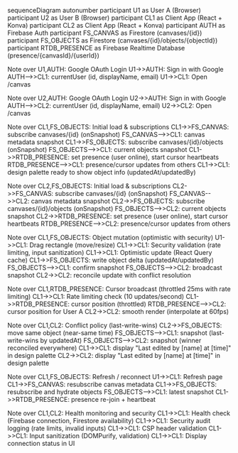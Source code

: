 sequenceDiagram
autonumber
participant U1 as User A (Browser)
participant U2 as User B (Browser)
participant CL1 as Client App (React + Konva)
participant CL2 as Client App (React + Konva)
participant AUTH as Firebase Auth
participant FS_CANVAS as Firestore (canvases/{id})
participant FS_OBJECTS as Firestore (canvases/{id}/objects/{objectId})
participant RTDB_PRESENCE as Firebase Realtime Database (presence/{canvasId}/{userId})

Note over U1,AUTH: Google OAuth Login
U1->>AUTH: Sign in with Google
AUTH-->>CL1: currentUser (id, displayName, email)
U1->>CL1: Open /canvas

Note over U2,AUTH: Google OAuth Login
U2->>AUTH: Sign in with Google
AUTH-->>CL2: currentUser (id, displayName, email)
U2->>CL2: Open /canvas

Note over CL1,FS_OBJECTS: Initial load & subscriptions
CL1->>FS_CANVAS: subscribe canvases/{id} (onSnapshot)
FS_CANVAS-->>CL1: canvas metadata snapshot
CL1->>FS_OBJECTS: subscribe canvases/{id}/objects (onSnapshot)
FS_OBJECTS-->>CL1: current objects snapshot
CL1->>RTDB_PRESENCE: set presence (user online), start cursor heartbeats
RTDB_PRESENCE-->>CL1: presence/cursor updates from others
CL1->>CL1: design palette ready to show object info (updatedAt/updatedBy)

Note over CL2,FS_OBJECTS: Initial load & subscriptions
CL2->>FS_CANVAS: subscribe canvases/{id} (onSnapshot)
FS_CANVAS-->>CL2: canvas metadata snapshot
CL2->>FS_OBJECTS: subscribe canvases/{id}/objects (onSnapshot)
FS_OBJECTS-->>CL2: current objects snapshot
CL2->>RTDB_PRESENCE: set presence (user online), start cursor heartbeats
RTDB_PRESENCE-->>CL2: presence/cursor updates from others

Note over CL1,FS_OBJECTS: Object mutation (optimistic with security)
U1->>CL1: Drag rectangle (move/resize)
CL1->>CL1: Security validation (rate limiting, input sanitization)
CL1->>CL1: Optimistic update (React Query cache)
CL1->>FS_OBJECTS: write object delta (updatedAt/updatedBy)
FS_OBJECTS-->>CL1: confirm snapshot
FS_OBJECTS-->>CL2: broadcast snapshot
CL2->>CL2: reconcile update with conflict resolution

Note over CL1,RTDB_PRESENCE: Cursor broadcast (throttled 25ms with rate limiting)
CL1->>CL1: Rate limiting check (10 updates/second)
CL1->>RTDB_PRESENCE: cursor position (throttled)
RTDB_PRESENCE-->>CL2: cursor position for User A
CL2->>CL2: smooth render (interpolate at 60fps)

Note over CL1,CL2: Conflict policy (last-write-wins)
CL2->>FS_OBJECTS: move same object (near-same time)
FS_OBJECTS-->>CL1: snapshot (last-write-wins by updatedAt)
FS_OBJECTS-->>CL2: snapshot (winner reconciled everywhere)
CL1->>CL1: display "Last edited by [name] at [time]" in design palette
CL2->>CL2: display "Last edited by [name] at [time]" in design palette

Note over CL1,FS_OBJECTS: Refresh / reconnect
U1->>CL1: Refresh page
CL1->>FS_CANVAS: resubscribe canvas metadata
CL1->>FS_OBJECTS: resubscribe and hydrate objects
FS_OBJECTS-->>CL1: latest snapshot
CL1->>RTDB_PRESENCE: presence re-join + heartbeat

Note over CL1,CL2: Health monitoring and security
CL1->>CL1: Health check (Firebase connection, Firestore availability)
CL1->>CL1: Security audit logging (rate limits, invalid inputs)
CL1->>CL1: CSP header validation
CL1->>CL1: Input sanitization (DOMPurify, validation)
CL1->>CL1: Display connection status in UI
